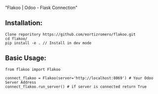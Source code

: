 "Flakoo | Odoo - Flask Connection" 

## Installation:
	Clone reporitory https://github.com/eortizromero/flakoo.git
	cd flakoo/
	pip install -e . // Install in dev mode

## Basic Usage:
	
	from flakoo import Flakoo

	connect_flakoo = Flakoo(server='http://localhost:8069') # Your Odoo Server Address
	connect_flakoo.run_server() # if server is connected return True
